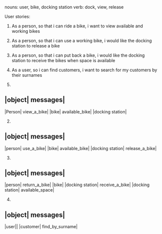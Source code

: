 nouns: user, bike, docking station
verb: dock, view, release

User stories:
1. As a person, so that i can ride a bike, i want to view available and working bikes
2. As a person, so that i can use a working bike, i would like the docking station to release a bike
3. As a person, so that i can put back a bike, i would like the docking station to receive the bikes when space is available
4. As a user, so i can find customers, i want to search for my customers by their surnames

1.
|object| messages|
-----------------
|Person| view_a_bike|
|bike| available_bike|
|docking station|

2.
|object| messages|
-----------------
|person| use_a_bike|
|bike| available_bike|
|docking station| release_a_bike|

3.
|object| messages|
------------------
|person| return_a_bike|
|bike|
|docking station| receive_a_bike|
|docking station| available_space|

4.
|object| messages|
------------------
|user||
|customer| find_by_surname|
